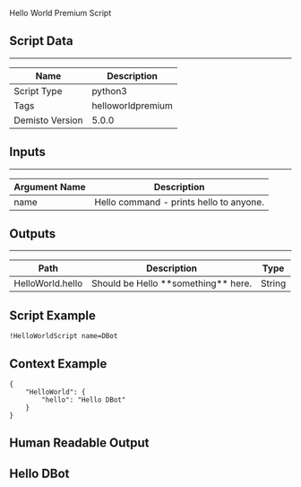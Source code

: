 Hello World Premium Script
## Script Data
---

| **Name** | **Description** |
| --- | --- |
| Script Type | python3 |
| Tags | helloworldpremium |
| Demisto Version | 5.0.0 |

## Inputs
---

| **Argument Name** | **Description** |
| --- | --- |
| name | Hello command \- prints hello to anyone. |

## Outputs
---

| **Path** | **Description** | **Type** |
| --- | --- | --- |
| HelloWorld.hello | Should be Hello \*\*something\*\* here. | String |


## Script Example
```!HelloWorldScript name=DBot```

## Context Example
```
{
    "HelloWorld": {
        "hello": "Hello DBot"
    }
}
```

## Human Readable Output
## Hello DBot
